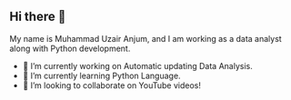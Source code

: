 ## Hi there 👋
My name is Muhammad Uzair Anjum, and I am working as a data analyst along with Python development.

- 🔭 I’m currently working on Automatic updating Data Analysis.
- 🌱 I’m currently learning  Python Language.
- 👯 I’m looking to collaborate on YouTube videos!
